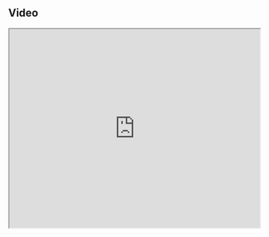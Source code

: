 ## Video

<iframe src="https://www.youtube.com/embed/DZO4nK3Q5TE" width="100%" height="400"></iframe>
